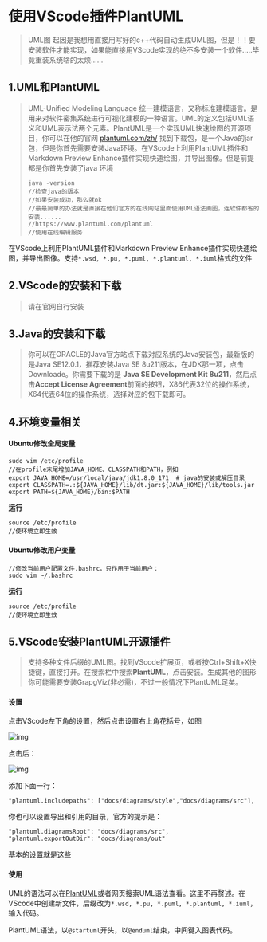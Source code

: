 # 使用VScode插件PlantUML

> UML图 起因是我想用直接用写好的c++代码自动生成UML图，但是！！要安装软件才能实现，如果能直接用VScode实现的绝不多安装一个软件.....毕竟重装系统啥的太烦......

## 1.UML和PlantUML

> UML-Unified Modeling Language 统一建模语言，又称标准建模语言。是用来对软件密集系统进行可视化建模的一种语言。UML的定义包括UML语义和UML表示法两个元素。PlantUML是一个实现UML快速绘图的开源项目，你可以在他的官网 [plantuml.com/zh/](https://link.juejin.cn/?target=http%3A%2F%2Fplantuml.com%2Fzh%2F) 找到下载包，是一个Java的jar包，但是你首先需要安装Java环境。在VScode上利用PlantUML插件和Markdown Preview Enhance插件实现快速绘图，并导出图像。但是前提都是你首先安装了java 环境
>
> ```
> java -version 
> //检查java的版本
> //如果安装成功，那么就ok
> //最最简单的办法就是直接在他们官方的在线网站里面使用UML语法画图，连软件都省的安装......
> //https://www.plantuml.com/plantuml
> //使用在线编辑服务
> ```

在VScode上利用PlantUML插件和Markdown Preview Enhance插件实现快速绘图，并导出图像。支持`*.wsd, *.pu, *.puml, *.plantuml, *.iuml`格式的文件

## 2.VScode的安装和下载

> 请在官网自行安装

## 3.Java的安装和下载

> 你可以在ORACLE的Java官方站点下载对应系统的Java安装包，最新版的是Java SE12.0.1，推荐安装Java SE 8u211版本，在JDK那一项，点击Downloade。你需要下载的是 **Java SE Development Kit 8u211**，然后点击**Accept License Agreement**前面的按钮，X86代表32位的操作系统，X64代表64位的操作系统，选择对应的包下载即可。

## 4.环境变量相关

#### Ubuntu修改全局变量

```
sudo vim /etc/profile
//在profile末尾增加JAVA_HOME、CLASSPATH和PATH，例如
export JAVA_HOME=/usr/local/java/jdk1.8.0_171  # java的安装或解压目录
export CLASSPATH=.:${JAVA_HOME}/lib/dt.jar:${JAVA_HOME}/lib/tools.jar
export PATH=${JAVA_HOME}/bin:$PATH
```

**运行**

```
source /etc/profile  
//使环境立即生效
```

#### **Ubuntu修改用户变量**

```
//修改当前用户配置文件.bashrc，只作用于当前用户：
sudo vim ~/.bashrc
```

**运行**

```
source /etc/profile
//使环境立即生效
```

## 5.VScode安装PlantUML开源插件

> 支持多种文件后缀的UML图。找到VScode扩展页，或者按Ctrl+Shift+X快捷键，直接打开。在搜索栏中搜索**PlantUML**，点击安装。生成其他的图形你可能需要安装GrapgViz(非必需)，不过一般情况下PlantUML足矣。

#### 设置

点击VScode左下角的设置，然后点击设置右上角花括号，如图

![img](https://p1-jj.byteimg.com/tos-cn-i-t2oaga2asx/gold-user-assets/2019/11/21/16e8d9fb3e345238~tplv-t2oaga2asx-zoom-in-crop-mark:1304:0:0:0.awebp)

点击后：

![img](https://p1-jj.byteimg.com/tos-cn-i-t2oaga2asx/gold-user-assets/2019/11/21/16e8da06378d7aed~tplv-t2oaga2asx-zoom-in-crop-mark:1304:0:0:0.awebp)

添加下面一行：

```
"plantuml.includepaths": ["docs/diagrams/style","docs/diagrams/src"],
```

你也可以设置导出和引用的目录，官方的提示是：

```
"plantuml.diagramsRoot": "docs/diagrams/src",
"plantuml.exportOutDir": "docs/diagrams/out"
```

基本的设置就是这些

#### 使用

UML的语法可以在[PlantUML](https://link.juejin.cn?target=http%3A%2F%2Fplantuml.com%2Fzh%2F)或者网页搜索UML语法查看。这里不再赘述。在VScode中创建新文件，后缀改为`*.wsd, *.pu, *.puml, *.plantuml, *.iuml`，输入代码。

PlantUML语法，以`@startuml`开头，以`@enduml`结束，中间键入图表代码。

